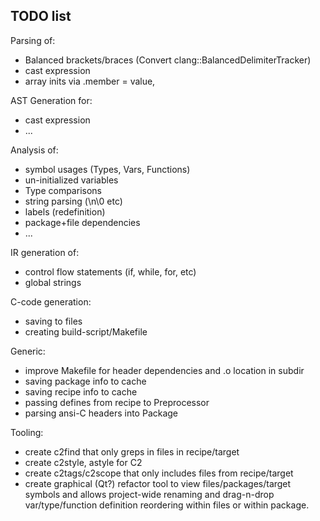 
## TODO list

Parsing of:
* Balanced brackets/braces (Convert clang::BalancedDelimiterTracker)
* cast expression
* array inits via  .member = value,

AST Generation for:
* cast expression
* ...

Analysis of:
* symbol usages (Types, Vars, Functions)
* un-initialized variables
* Type comparisons
* string parsing (\n\0 etc)
* labels (redefinition)
* package+file dependencies
* ...

IR generation of:
* control flow statements (if, while, for, etc)
* global strings

C-code generation:
* saving to files
* creating build-script/Makefile

Generic:
* improve Makefile for header dependencies and .o location in subdir
* saving package info to cache
* saving recipe info to cache
* passing defines from recipe to Preprocessor
* parsing ansi-C headers into Package

Tooling:
* create c2find that only greps in files in recipe/target
* create c2style, astyle for C2
* create c2tags/c2scope that only includes files from recipe/target
* create graphical (Qt?) refactor tool to view files/packages/target symbols
    and allows project-wide renaming and drag-n-drop var/type/function definition
    reordering within files or within package.

